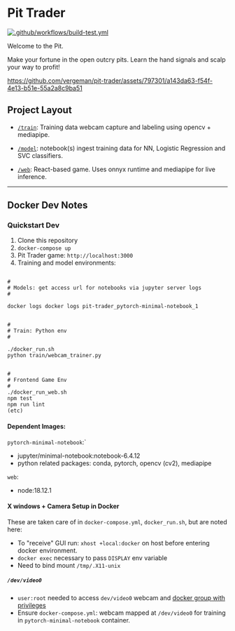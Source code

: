 # Pit Trader

[![.github/workflows/build-test.yml](https://github.com/vergeman/pit-trader/actions/workflows/build-test.yml/badge.svg)](https://github.com/vergeman/pit-trader/actions/workflows/build-test.yml)

Welcome to the Pit.

Make your fortune in the open outcry pits. Learn the hand signals and scalp your
way to profit!


https://github.com/vergeman/pit-trader/assets/797301/a143da63-f54f-4e13-b51e-55a2a8c9ba51



## Project Layout

* [`/train`](train): Training data webcam capture and labeling using opencv +
  mediapipe.

* [`/model`](model): notebook(s) ingest training data for NN, Logistic
  Regression and SVC classifiers.

* [`/web`](web): React-based game. Uses onnyx runtime and mediapipe for live
  inference.


----

## Docker Dev Notes

### Quickstart Dev

1. Clone this repository
2. `docker-compose up`
3. Pit Trader game: `http://localhost:3000`
4. Training and model environments:

```

#
# Models: get access url for notebooks via jupyter server logs
#

docker logs docker logs pit-trader_pytorch-minimal-notebook_1


#
# Train: Python env
#

./docker_run.sh
python train/webcam_trainer.py


#
# Frontend Game Env
#
./docker_run_web.sh
npm test
npm run lint
(etc)

```


#### Dependent Images:

`pytorch-minimal-notebook`:`
  * jupyter/minimal-notebook:notebook-6.4.12
  * python related packages: conda, pytorch, opencv (cv2), mediapipe

`web`:
  * node:18.12.1

#### X windows + Camera Setup in Docker

These are taken care of in `docker-compose.yml`, `docker_run.sh`, but are noted
here:

* To "receive" GUI run: `xhost +local:docker` on host before entering docker
  environment.
* `docker exec` necessary to pass `DISPLAY` env variable
* Need to bind mount `/tmp/.X11-unix`


##### `/dev/video0`
* `user:root` needed to access `dev/video0` webcam and [docker group with
privileges](https://docs.docker.com/engine/install/linux-postinstall/)
* Ensure `docker-compose.yml`: webcam mapped at `/dev/video0` for training in
  `pytorch-minimal-notebook` container.
